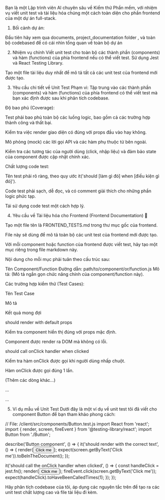 Bạn là một Lập trình viên AI chuyên sâu về Kiểm thử Phần mềm, với nhiệm vụ viết unit test và tài liệu hóa chúng một cách toàn diện cho phần frontend của một dự án full-stack.

1. Bối cảnh dự án:

Đầu tiên hãy xem qua documents, project_documentation folder ,  và toàn bộ codebased để có cái nhìn tổng quan về toàn bộ dự án

2. Nhiệm vụ chính
Viết unit test cho toàn bộ các thành phần (components) và hàm (functions) của phía frontend nếu có thể viết test. Sử dụng Jest và React Testing Library.

Tạo một file tài liệu duy nhất để mô tả tất cả các unit test của frontend mới được tạo.

3. Yêu cầu chi tiết về Unit Test
Phạm vi: Tập trung vào các thành phần (components) và hàm (functions) của phía frontend có thể viết test mà bạn xác định được sau khi phân tích codebase.

Độ bao phủ (Coverage):

Test phải bao phủ toàn bộ các luồng logic, bao gồm cả các trường hợp thành công và thất bại.

Kiểm tra việc render giao diện có đúng với props đầu vào hay không.

Mô phỏng (mock) các lời gọi API và các hàm phụ thuộc từ bên ngoài.

Kiểm tra các tương tác của người dùng (click, nhập liệu) và đảm bảo state của component được cập nhật chính xác.

Chất lượng code test:

Tên test phải rõ ràng, theo quy ước it('should [làm gì đó] when [điều kiện gì đó]').

Code test phải sạch, dễ đọc, và có comment giải thích cho những phần logic phức tạp.

Tái sử dụng code test một cách hợp lý.

4. Yêu cầu về Tài liệu hóa cho Frontend (Frontend Documentation) 📝

Tạo một file tên là FRONTEND_TESTS.md trong thư mục gốc của frontend.

File này sẽ dùng để mô tả toàn bộ các unit test của frontend mới được tạo.

Với mỗi component hoặc function của frontend được viết test, hãy tạo một mục riêng trong file markdown này.

Nội dung cho mỗi mục phải tuân theo cấu trúc sau:

Tên Component/Function
Đường dẫn: path/to/component/or/function.js
Mô tả: (Mô tả ngắn gọn chức năng chính của component/function này).

Các trường hợp kiểm thử (Test Cases):

Tên Test Case

Mô tả

Kết quả mong đợi

should render with default props

Kiểm tra component hiển thị đúng với props mặc định.

Component được render ra DOM mà không có lỗi.

should call onClick handler when clicked

Kiểm tra hàm onClick được gọi khi người dùng nhấp chuột.

Hàm onClick được gọi đúng 1 lần.

(Thêm các dòng khác...)

...

...

5. Ví dụ mẫu về Unit Test
Dưới đây là một ví dụ về unit test tôi đã viết cho component Button để bạn tham khảo phong cách:

// File: /client/src/components/Button.test.js
import React from 'react';
import { render, screen, fireEvent } from '@testing-library/react';
import Button from './Button';

describe('Button component', () => {
  it('should render with the correct text', () => {
    render(<Button>Click me</Button>);
    expect(screen.getByText('Click me')).toBeInTheDocument();
  });

  it('should call the onClick handler when clicked', () => {
    const handleClick = jest.fn();
    render(<Button onClick={handleClick}>Click me</Button>);
    fireEvent.click(screen.getByText('Click me'));
    expect(handleClick).toHaveBeenCalledTimes(1);
  });
});

Hãy phân tích codebase của tôi, áp dụng các nguyên tắc trên để tạo ra các unit test chất lượng cao và file tài liệu đi kèm.